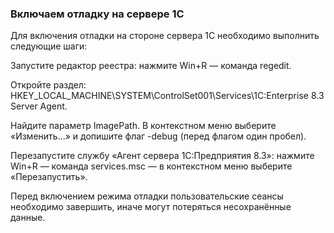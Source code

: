 ### Включаем отладку на сервере 1С



Для включения отладки на стороне сервера 1С необходимо выполнить следующие шаги:

Запустите редактор реестра: нажмите Win+R — команда regedit.

Откройте раздел: HKEY_LOCAL_MACHINE\SYSTEM\ControlSet001\Services\1C:Enterprise 8.3 Server Agent.

Найдите параметр ImagePath. В контекстном меню выберите «Изменить...» и допишите флаг -debug (перед флагом один пробел).

Перезапустите службу «Агент сервера 1С:Предприятия 8.3»: нажмите Win+R — команда services.msc — в контекстном меню выберите «Перезапустить».

Перед включением режима отладки пользовательские сеансы необходимо завершить, иначе могут потеряться несохранённые данные.